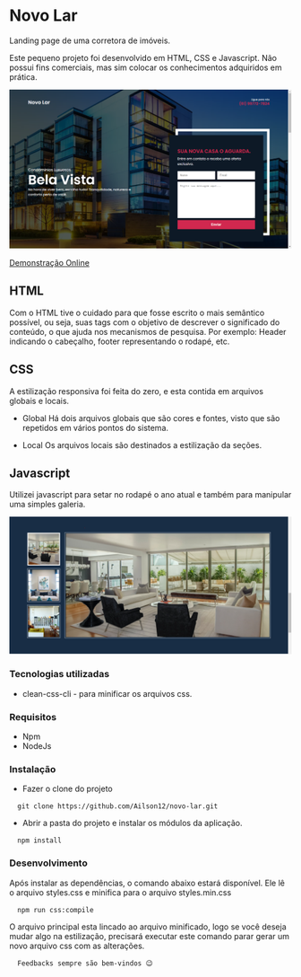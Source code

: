 # Novo Lar

Landing page de uma corretora de imóveis.

Este pequeno projeto foi desenvolvido em HTML, CSS e Javascript. Não possui fins comerciais, mas sim colocar os conhecimentos adquiridos em prática.

![imagem introducao projeto](./images/readme_header.png)

<a rel="noopener" href="https://ailson12.github.io/novo-lar/" target="_blank">Demonstração Online</a>

## HTML
Com o HTML tive o cuidado para que fosse escrito o mais semântico possível, ou seja, suas tags com o objetivo de descrever o significado do conteúdo, o que ajuda nos mecanismos de pesquisa. Por exemplo: Header indicando o cabeçalho, footer representando o rodapé, etc.

## CSS
A estilização responsiva foi feita do zero, e esta contida em arquivos globais e locais.
 - Global
  Há dois arquivos globais que são cores e fontes, visto que são repetidos em vários pontos do sistema.
  
 - Local
  Os arquivos locais são destinados a estilização da seções.

## Javascript
Utilizei javascript para setar no rodapé o ano atual e também para manipular uma simples galeria.

![imagem galeria](./images/readme_gallery.PNG)
 

### Tecnologias utilizadas
 - clean-css-cli - para minificar os arquivos css.

### Requisitos
  - Npm
  - NodeJs

### Instalação
  - Fazer o clone do projeto
  ```
    git clone https://github.com/Ailson12/novo-lar.git
  ```
  - Abrir a pasta do projeto e instalar os módulos da aplicação.
  ```
    npm install
  ```
   
### Desenvolvimento
Após instalar as dependências, o comando abaixo estará disponível. Ele lê o arquivo styles.css e minifica para o arquivo styles.min.css
```
  npm run css:compile
```
O arquivo principal esta lincado ao arquivo minificado, logo se você deseja mudar algo na estilização, precisará executar este comando parar gerar um novo arquivo css com as alterações.

```
  Feedbacks sempre são bem-vindos 😉
```